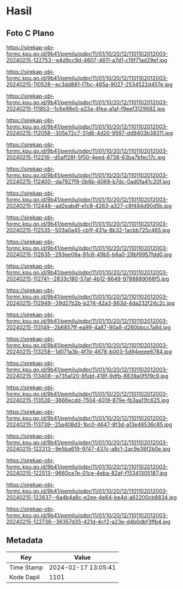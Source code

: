 # Hasil

## Foto C Plano

https://sirekap-obj-formc.kpu.go.id/9b41/pemilu/pdpr/11/01/10/20/12/1101102012003-20240215-122753--e4d9cc9d-4607-4611-a7d1-c19f71ad29ef.jpg

https://sirekap-obj-formc.kpu.go.id/9b41/pemilu/pdpr/11/01/10/20/12/1101102012003-20240215-110528--ec3dd881-f7bc-465a-9027-2534522d457e.jpg

https://sirekap-obj-formc.kpu.go.id/9b41/pemilu/pdpr/11/01/10/20/12/1101102012003-20240215-111853--1c6e98e5-e23a-4fea-a1af-f9eef3129682.jpg

https://sirekap-obj-formc.kpu.go.id/9b41/pemilu/pdpr/11/01/10/20/12/1101102012003-20240215-112058--305e72c7-31d6-4d20-9597-dd9403b38311.jpg

https://sirekap-obj-formc.kpu.go.id/9b41/pemilu/pdpr/11/01/10/20/12/1101102012003-20240215-112216--d5aff28f-5f50-4eed-8738-63ba7bfec17c.jpg

https://sirekap-obj-formc.kpu.go.id/9b41/pemilu/pdpr/11/01/10/20/12/1101102012003-20240215-112400--da7927f9-0b6b-4069-b7dc-0ad0fa41c20f.jpg

https://sirekap-obj-formc.kpu.go.id/9b41/pemilu/pdpr/11/01/10/20/12/1101102012003-20240215-112448--ad2eabdf-e1c8-4263-a327-c8f484d90d5b.jpg

https://sirekap-obj-formc.kpu.go.id/9b41/pemilu/pdpr/11/01/10/20/12/1101102012003-20240215-112535--503a0a45-cb1f-431a-8b32-1acbb725c465.jpg

https://sirekap-obj-formc.kpu.go.id/9b41/pemilu/pdpr/11/01/10/20/12/1101102012003-20240215-112635--293ee09a-91c6-49b5-b6a0-29bf9957fdd0.jpg

https://sirekap-obj-formc.kpu.go.id/9b41/pemilu/pdpr/11/01/10/20/12/1101102012003-20240215-112741--2833c180-57af-4b12-8649-9788889068f5.jpg

https://sirekap-obj-formc.kpu.go.id/9b41/pemilu/pdpr/11/01/10/20/12/1101102012003-20240215-112949--39d27b2b-b274-42a3-863d-4da232f24c2c.jpg

https://sirekap-obj-formc.kpu.go.id/9b41/pemilu/pdpr/11/01/10/20/12/1101102012003-20240215-113149--2b6857ff-ea99-4a87-90a8-d260bbcc7a8d.jpg

https://sirekap-obj-formc.kpu.go.id/9b41/pemilu/pdpr/11/01/10/20/12/1101102012003-20240215-113258--1d071a3b-4f7d-4678-b003-5d94eeee6784.jpg

https://sirekap-obj-formc.kpu.go.id/9b41/pemilu/pdpr/11/01/10/20/12/1101102012003-20240215-113408--a735a120-85dd-418f-9dfb-8839a0f5f9c9.jpg

https://sirekap-obj-formc.kpu.go.id/9b41/pemilu/pdpr/11/01/10/20/12/1101102012003-20240215-113526--3666ecdd-7504-4019-879e-fb3aa11fc625.jpg

https://sirekap-obj-formc.kpu.go.id/9b41/pemilu/pdpr/11/01/10/20/12/1101102012003-20240215-113739--25a408d3-1bc0-4647-8f3d-a13e46536c85.jpg

https://sirekap-obj-formc.kpu.go.id/9b41/pemilu/pdpr/11/01/10/20/12/1101102012003-20240215-122313--9e5ba619-9747-437c-a8c1-2ac9e38f2b0e.jpg

https://sirekap-obj-formc.kpu.go.id/9b41/pemilu/pdpr/11/01/10/20/12/1101102012003-20240215-122513--9660ce7e-01ce-4eba-82af-f15341305187.jpg

https://sirekap-obj-formc.kpu.go.id/9b41/pemilu/pdpr/11/01/10/20/12/1101102012003-20240215-122637--6a4b4a8c-e2ee-4e64-be4d-a62200cb8834.jpg

https://sirekap-obj-formc.kpu.go.id/9b41/pemilu/pdpr/11/01/10/20/12/1101102012003-20240215-122736--36357d35-421d-4cf2-a23e-d4b0dbf3ffb4.jpg


## Metadata

| Key        | Value               |
| ---------- | ------------------- |
| Time Stamp | 2024-02-17 13:05:41 |
| Kode Dapil | 1101                |



